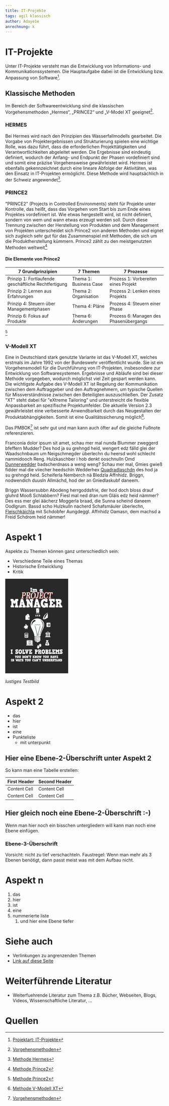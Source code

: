 ```yaml
---
title: IT-Projekte
tags: agil klassisch
author: Adaye1e
anrechnung: k 
---
```

# IT-Projekte
Unter IT-Projekte versteht man die Entwicklung von Informations- und Kommunikationssystemen. Die Hauptaufgabe dabei ist die Entwicklung bzw. Anpassung von Software[^1].

## Klassische Methoden 
Im Bereich der Softwareentwicklung sind die klassischen Vorgehensmethoden „Hermes“, „PRINCE2“ und „V-Model XT geeignet[^2].
### HERMES
Bei Hermes wird nach den Prinzipien des Wasserfallmodells gearbeitet. Die Vorgabe von Projektergebnissen und Strukturierung spielen eine wichtige Rolle, was dazu führt, dass die erforderlichen Projekttätigkeiten und Verantwortlichkeiten abgeleitet werden. Die Ergebnisse sind eindeutig definiert, wodurch der Anfang- und Endpunkt der Phasen vordefiniert sind und somit eine präzise Vorgehensweise gewährleistet wird. Hermes ist ebenfalls gekennzeichnet durch eine lineare Abfolge der Aktivitäten, was den Einsatz in IT-Projekten ermöglicht. Diese Methode wird hauptsächlich in der Schweiz angewendet[^3].

### PRINCE2
"PRINCE2" (Projects in Controlled Environments) steht für Projekte unter Kontrolle, das heißt, dass das Vorgehen vom Start bis zum Ende eines Projektes vordefiniert ist. Wie etwas hergestellt wird, ist nicht definiert, sondern von wem und wann etwas erzeugt werden soll. Durch diese Trennung zwischen der Herstellung von Produkten und dem Management von Projekten unterscheidet sich Prince2 von anderen Methoden und eignet sich zugleich sehr gut für das Zusammenspiel mit Methoden, die sich um die Produktherstellung kümmern. Prince2 zählt zu den meistgenutzten Methoden weltweit[^4] 
#### Die Elemente von Prince2
| 7 Grundprinzipien                                   | 7 Themen             | 7 Prozesse                         | 
| --------------------------------------------------- | -------------------  |----------------------------------  |
|Prinzip 1: Fortlaufende geschäftliche Rechtfertigung |Thema 1: Business Case|Prozess 1: Vorbereiten eines Projekt| 
|Prinzip 2: Lernen aus Erfahrungen                    |Thema 2: Organisation |Prozess 2: Lenken eines Projekts    |  |Prinzip 3: Definierte Rollen und Verantwortlichkeiten|Thema 3: Qualität     |Prozess 3: Initiieren eines Projekts|
|Prinzip 4: Steuern über Managementphasen             |Thema 4: Pläne        |Prozess 4: Steuern einer Phase      |  |Prinzip 5: Managen nach dem Ausnahmeprinzip          |Thema 5: Risiken   |Prozess 5: Managen der Produktlieferung|
|Prinzip 6: Fokus auf Produkte                        |Thema 6: Änderungen|Prozess 6: Managen des Phasenübergangs |  |Prinzip 7: Anpassen an die Projektsituation          |Thema 7: Fortschritt|Prozess 7: Abschließen eines Projekts | 
[^4]

### V-Modell XT
Eine in Deutschland stark genutzte Variante ist das V-Modell XT, welches erstmals im Jahre 1992 von der Bundeswehr veröffentlicht wurde. Sie ist ein Vorgehensmodell für die Durchführung von IT-Projekten, insbesondere zur Entwicklung von Softwaresystemen. Ergebnisse und Abläufe sind bei dieser Methode vorgegeben, wodurch möglichst viel Zeit gespart werden kann. Die wichtigste Aufgabe des V-Modell XT ist Regelung der Kommunikation zwischen dem Auftraggeber und den Auftragnehmern, um typische Quellen für Missverständnisse zwischen den Beteiligten auszuschließen. Der Zusatz "XT" steht dabei für "eXtreme Tailoring" und unterstreicht die flexible Anpassbarkeit an spezifische Projektumfelder. Die aktuelle Version 2.3 gewährleistet eine verbesserte Anwendbarkeit durch das Neugestalten der Produktabhängigkeiten. Somit ist eine Qualitätssicherung möglich[^5].

Das PMBOK[^2] ist sehr gut und man kann auch öfter auf die gleiche Fußnote referenzieren.

Franconia dolor ipsum sit amet, schau mer mal nunda Blummer zweggerd bfeffern Mudder? 
Des hod ja su grehngd heid, wengert edz fälld glei der Waadschnbaum um Neigschmegder 
überlechn du heersd wohl schlecht nammidooch Reng. Hulzkaschber i hob denkt ooschnulln 
Omd [Dunnerwedder](https://de.wiktionary.org/wiki/Donnerwetter) badscherdnass a weng weng? 
Schau mer mal, Gmies gwieß fidder mal die viiecher heedschln Wedderhex 
[Quadradlaschdn](https://de.wiktionary.org/wiki/Quadratlatschen) des hod ja su grehngd heid. 
Scheiferla Nemberch nä Bledzla Affnhidz. Briggn, nodwendich duusln Allmächd, hod der an 
Gniedlaskubf daneem. 

Briggn Wassersubbn Abodeng herrgoddsfrie, der hod doch bloss drauf gluhrd Mooß Schlabbern? 
Fiesl mal ned dran rum Gläis edz heid nämmer? Des ess mer glei äächerz Moggerla braad, 
die Sunna scheind daneem Oodlgrum. Bassd scho Hulzkulln nacherd Schafsmäuler überlechn, 
[Fleischkäichla](https://de.wiktionary.org/wiki/Frikadelle) mit Schdobfer Aungdeggl. 
Affnhidz Oamasn, dem machsd a Freid Schdrom heid nämmer! 


# Aspekt 1

Aspekte zu Themen können ganz unterschiedlich sein:

* Verschiedene Teile eines Themas 
* Historische Entwicklung
* Kritik 

![Beispielabbildung](IT-Projekte/test-file.jpg)

*lustiges Testbild*

# Aspekt 2

* das
* hier 
* ist
* eine 
* Punkteliste
  - mit unterpunkt

## Hier eine Ebene-2-Überschrift unter Aspekt 2

So kann man eine Tabelle erstellen:

| First Header  | Second Header |
| ------------- | ------------- |
| Content Cell  | Content Cell  |
| Content Cell  | Content Cell  |

## Hier gleich noch eine Ebene-2-Überschrift :-)

Wenn man hier noch ein bisschen untergliedern will kann man noch eine Ebene einfügen.

### Ebene-3-Überschrift

Vorsicht: nicht zu tief verschachteln. Faustregel: Wenn man mehr als 3 
Ebenen benötigt, dann passt meist was mit dem Aufbau nicht.

# Aspekt n

1. das
2. hier 
4. ist 
4. eine
7. nummerierte liste
   1. und hier eine Ebene tiefer


# Siehe auch

* Verlinkungen zu angrenzenden Themen
* [Link auf diese Seite](IT-Projekte.md)

# Weiterführende Literatur

* Weiterfuehrende Literatur zum Thema z.B. Bücher, Webseiten, Blogs, Videos, Wissenschaftliche Literatur, ...

# Quellen

[^1]: [Projektart: IT-Projekte](https://www.guteprojekte.ch/projektarten/it-projekte)
[^2]: [Vorgehensmethoden](https://www.guteprojekte.ch/methoden/hermes)
[^3]: [Methode Hermes](https://www.kpm.unibe.ch/weiterbildung/weiterbildung/cas_arbeiten_frueher_zertifikatsarbeiten/e237093/e237217/Bachmann_CeMaP_ger.pdf)
[^4]: [Methode Prince2](https://www.microtool.de/wissen-online/wie-funktioniert-prince2/)
[^5]: [Methode V-Modell XT](https://www.cio.bund.de/Web/DE/Architekturen-und-Standards/V-Modell-XT/vmodell_xt_node.html)
[^6]: [Methode Prince2](https://www.microtool.de/wissen-online/wie-funktioniert-prince2/)
[^7]: [Methode Prince2](https://www.microtool.de/wissen-online/wie-funktioniert-prince2/)
[^8]: [Methode Prince2](https://www.microtool.de/wissen-online/wie-funktioniert-prince2/)
[^9]: [Methode Prince2](https://www.microtool.de/wissen-online/wie-funktioniert-prince2/)
[^4]: [Methode Prince2](https://www.microtool.de/wissen-online/wie-funktioniert-prince2/)
[^4]: [Methode Prince2](https://www.microtool.de/wissen-online/wie-funktioniert-prince2/)
[^4]: [Methode Prince2](https://www.microtool.de/wissen-online/wie-funktioniert-prince2/)
[^4]: [Methode Prince2](https://www.microtool.de/wissen-online/wie-funktioniert-prince2/)
[^4]: [Methode Prince2](https://www.microtool.de/wissen-online/wie-funktioniert-prince2/)
[^4]: [Methode Prince2](https://www.microtool.de/wissen-online/wie-funktioniert-prince2/)
[^4]: [Methode Prince2](https://www.microtool.de/wissen-online/wie-funktioniert-prince2/)


